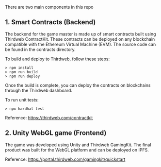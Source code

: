 There are two main components in this repo

## 1. Smart Contracts (Backend)

The backend for the game master is made up of smart contracts built using Thirdweb ContractKit. These contracts can be deployed on any blockchain compatible with the Ethereum Virtual Machine (EVM). The source code can be found in the contracts directory.

To build and deploy to Thirdweb, follow these steps:

```
> npm install
> npm run build
> npm run deploy
```

Once the build is complete, you can deploy the contracts on blockchains through the Thirdweb dashboard.

To run unit tests:

```
> npx hardhat test
```

Reference: https://thirdweb.com/contractkit

## 2. Unity WebGL game (Frontend)

The game was developed using Unity and Thirdweb GamingKit. The final product was built for the WebGL platform and can be deployed on IPFS.

Reference: https://portal.thirdweb.com/gamingkit/quickstart
